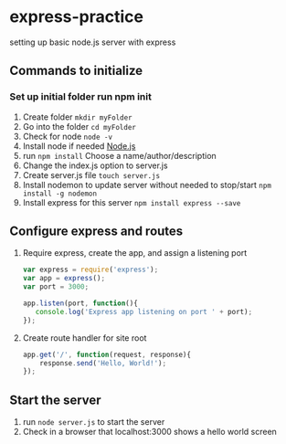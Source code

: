 # express-practice
setting up basic node.js server with express

## Commands to initialize

### Set up initial folder run npm init
  1. Create folder `mkdir myFolder`
  2. Go into the folder `cd myFolder`
  3. Check for node `node -v`
  4. Install node if needed [Node.js](https://nodejs.org/en/)
  5. run `npm install` Choose a name/author/description
  6. Change the index.js option to server.js
  7. Create server.js file `touch server.js`
  8. Install nodemon to update server without needed to stop/start `npm install -g nodemon`
  9. Install express for this server `npm install express --save`
## Configure express and routes
  1. Require express, create the app, and assign a listening port 
      ```js
	  var express = require('express');
      var app = express();
      var port = 3000;

      app.listen(port, function(){
         console.log('Express app listening on port ' + port);
     });
	 ```
   2. Create route handler for site root
		```js
		app.get('/', function(request, response){
			response.send('Hello, World!');
		});
		```
## Start the server
1. run `node server.js` to start the server
2. Check in a browser that localhost:3000 shows a hello world screen
